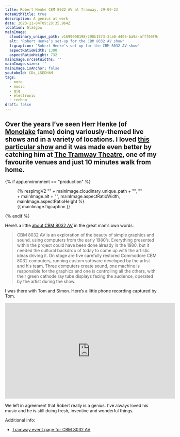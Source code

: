 ```yaml
---
title: Robert Henke CBM 8032 AV at Tramway, 29-09-23
noteWithTitle: true
description: A genius at work
date: 2023-11-04T09:28:35.964Z
location: Glasgow
mainImage:
  cloudinary_unique_path: v1699098198/298b1573-3ca0-4405-ba9a-afff00f94c89_o1paex.jpg
  alt: "Robert Henke’s set-up for the CBM 8032 AV show"
  figcaption: "Robert Henke’s set-up for the CBM 8032 AV show"
  aspectRatioWidth: 1300
  aspectRatioHeight: 732
mainImage.srcsetWidths: ''
mainImage.sizes: ''
mainImage.isAnchor: false
youtubeId: CDs_LSEDHkM
tags:
  - note
  - music
  - gig
  - electronic
  - techno
draft: false
---
```

Over the years I’ve seen Herr Henke (of [Monolake](https://www.discogs.com/artist/534-Monolake) fame) doing variously-themed live shows and in a variety of locations. I loved [this particular show](https://roberthenke.com/concerts/cbm8032av.html) and it was made even better by catching him at [The Tramway Theatre](https://www.tramway.org/about-tramway/), one of my favourite venues and just 10 minutes walk from home.
---

{% if app.environment == "production" %}
<figure>
  {% respimgV2
    "" + mainImage.cloudinary_unique_path + "",
    "" + mainImage.alt + "",
    mainImage.aspectRatioWidth,
    mainImage.aspectRatioHeight
  %}
  <figcaption>{{ mainImage.figcaption }}</figcaption>
</figure>
{% endif %}

Here’s a little [about CBM 8032 AV](https://roberthenke.com/concerts/cbm8032av.html) in the great man’s own words:

> CBM 8032 AV is an exploration of the beauty of simple graphics and sound, using computers from the early 1980’s. Everything presented within the project could have been done already in the 1980, but it needed the cultural backdrop of today to come up with the artistic ideas driving it. On stage are five carefully restored Commodore CBM 8032 computers, running custom software developed by the artist and his team. Three computers create sound, one machine is responsible for the graphics and one is controlling all the others, with their green cathode ray tube displays facing the audience, operated by the artist during the show. 

I was there with Tom and Simon. Here’s a little phone recording captured by Tom.

<div class="l-frame"><iframe title="Short clip of Robert Henke’ CBM 8032 AV show, live in Glasgow" width="560" height="315" src="https://www.youtube-nocookie.com/embed/CDs_LSEDHkM" frameborder="0" allow="accelerometer; autoplay; clipboard-write; encrypted-media; gyroscope; picture-in-picture" allowfullscreen></iframe></div>

We left in agreement that Robert really is a genius. I’ve always loved his music and he is still doing fresh, inventive and wonderful things.

Additional info:

- [Tramway event page for CBM 8032 AV](https://www.tramway.org/event/941c88f0-1649-4260-8f1e-afff00f70935)
